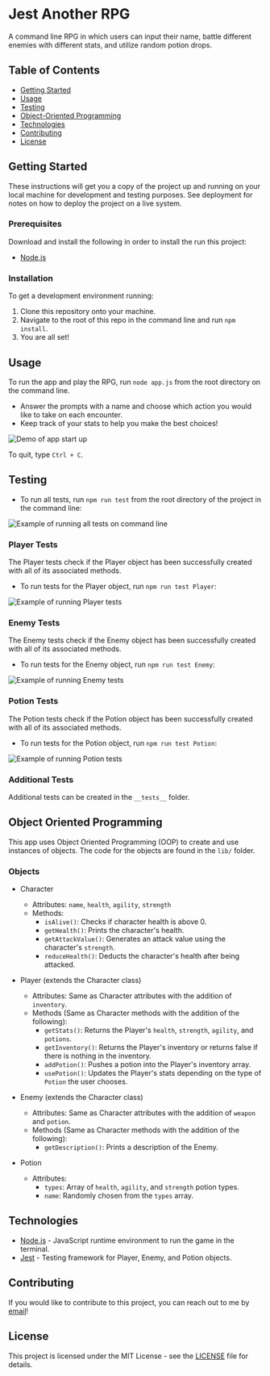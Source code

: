 # Jest Another RPG

A command line RPG in which users can input their name, battle different enemies with different stats, and utilize random potion drops.

## Table of Contents
- [Getting Started](#getting-started)
- [Usage](#usage)
- [Testing](#testing)
- [Object-Oriented Programming](#object-oriented-programming)
- [Technologies](#technologies)
- [Contributing](#contributing)
- [License](#license)

## Getting Started

These instructions will get you a copy of the project up and running on your local machine for development and testing purposes. See deployment for notes on how to deploy the project on a live system.

### Prerequisites

Download and install the following in order to install the run this project:
- [Node.js](https://nodejs.dev/learn/how-to-install-nodejs)

### Installation

To get a development environment running:

1. Clone this repository onto your machine.
2. Navigate to the root of this repo in the command line and run `npm install`.
3. You are all set!

## Usage
To run the app and play the RPG, run `node app.js` from the root directory on the command line.

- Answer the prompts with a name and choose which action you would like to take on each encounter.
- Keep track of your stats to help you make the best choices!

![Demo of app start up](./assets/images/rpg-demo.PNG)

To quit, type `Ctrl + C`.

## Testing
- To run all tests, run `npm run test` from the root directory of the project in the command line:

![Example of running all tests on command line](./assets/images/rpg-all-tests.PNG)

### Player Tests
The Player tests check if the Player object has been successfully created with all of its associated methods.

- To run tests for the Player object, run `npm run test Player`:

![Example of running Player tests](./assets/images/rpg-player-tests.PNG)

### Enemy Tests
The Enemy tests check if the Enemy object has been successfully created with all of its associated methods.

- To run tests for the Enemy object, run `npm run test Enemy`:

![Example of running Enemy tests](./assets/images/rpg-enemy-tests.PNG)

### Potion Tests
The Potion tests check if the Potion object has been successfully created with all of its associated methods.

- To run tests for the Potion object, run `npm run test Potion`:

![Example of running Potion tests](./assets/images/rpg-potion-tests.PNG)

### Additional Tests
Additional tests can be created in the `__tests__` folder.

## Object Oriented Programming
This app uses Object Oriented Programming (OOP) to create and use instances of objects. The code for the objects are found in the `lib/` folder.

### Objects
- Character
    - Attributes: `name`, `health`, `agility`, `strength`
    - Methods:
        * `isAlive()`: Checks if character health is above 0.
        * `getHealth()`: Prints the character's health.
        * `getAttackValue()`: Generates an attack value using the character's `strength`.
        * `reduceHealth()`: Deducts the character's health after being attacked.

- Player (extends the Character class)
    - Attributes: Same as Character attributes with the addition of `inventory`.
    - Methods (Same as Character methods with the addition of the following):
        * `getStats()`: Returns the Player's `health`, `strength`, `agility`, and `potions`.
        * `getInventory()`: Returns the Player's inventory or returns false if there is nothing in the inventory.
        * `addPotion()`: Pushes a potion into the Player's inventory array.
        * `usePotion()`: Updates the Player's stats depending on the type of `Potion` the user chooses.

- Enemy (extends the Character class)
    - Attributes: Same as Character attributes with the addition of `weapon` and `potion`.
    - Methods (Same as Character methods with the addition of the following):
        * `getDescription()`: Prints a description of the Enemy.

- Potion
    - Attributes:
        * `types`: Array of `health`, `agility`, and `strength` potion types.
        * `name`: Randomly chosen from the `types` array.

## Technologies

* [Node.js](https://nodejs.org/en/docs/) - JavaScript runtime environment to run the game in the terminal.
* [Jest](https://jestjs.io/) - Testing framework for Player, Enemy, and Potion objects.

## Contributing

If you would like to contribute to this project, you can reach out to me by [email](mailto:ksurbayan@gmail.com)!

## License

This project is licensed under the MIT License - see the [LICENSE](LICENSE) file for details.
